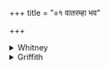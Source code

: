 +++
title = "०१ वातरम्हा भव"

+++

<details><summary>Whitney</summary>

### Translation
1. Be thou, O steed (*vājín*), of wind-swiftness, being harnessed  
(*yuj*) go in Indra's impulse, with mind-quickness; let the  
all-possessing Maruts harness thee; let Tvashṭar put quickness in thy  
feet.

### Notes
The verse is also VS. ix. 8, where, for **b**, is read *índrasye ’va  
dákṣiṇaḥ śriyāt ’dhi*. Ppp. puts *bhava* after *vājin* in **a**, and  
reads *dāivyasya* for *viśvavedasas* in **c**. The comm. gives an  
alternative explanation of *viśvavedas*, as often of its near equivalent  
*jātavedas: viśvadhanaḥ sarvagocarajñāno vā*. The Anukr., as often,  
takes no note of the *triṣṭubh* pāda **d**.
</details>

<details><summary>Griffith</summary>

Be fleet as wind, Strong Steed, when thou art harnessed; go forth as swift as thought at lndra's sending. Let the possessors of all wealth, the Maruts, yoke thee, and Tvashtar in thy feet lay swiftness.
</details>
